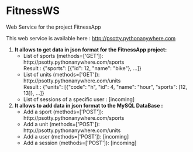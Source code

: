 # FitnessWS
Web Service for the project FitnessApp

This web service is available here : http://psotty.pythonanywhere.com

<ol>
  <li>
  <b>It allows to get data in json format for the FitnessApp project:</b>
    <ul>
      <li>List of sports (methods=['GET']): http://psotty.pythonanywhere.com/sports<br/>
      Result : {"sports": [{"id": 12, "name": "bike"}, ...]}
      </li>
      <li>List of units (methods=['GET']): http://psotty.pythonanywhere.com/units<br/>
      Result : {"units": [{"code": "h", "id": 4, "name": "hour", "sports": [12, 13]}, ...]}
      </li>
      <li>List of sessions of a specific user : [incoming]</li>
    </ul>
  </li>
  <li>
  <b>It allows to add data in json format to the MySQL DataBase :</b>
    <ul>
      <li>
      Add a sport (methods=['POST']): http://psotty.pythonanywhere.com/sports
      </li>
      <li>
      Add a unit (methods=['POST']): http://psotty.pythonanywhere.com/units
      </li>
      <li>
      Add a user (methods=['POST']): [incoming]
      </li>
      <li>
      Add a session (methods=['POST']): [incoming]
      </li>
    </ul>
  </li>
</ol>
